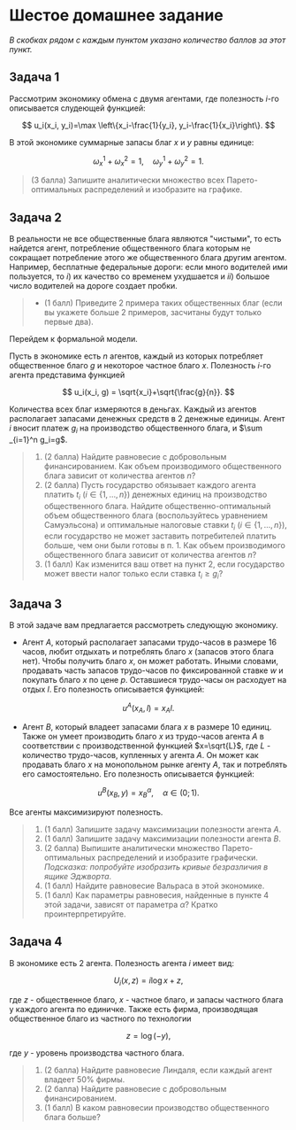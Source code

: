 # Шестое домашнее задание

*В скобках рядом с каждым пунктом указано количество баллов за этот пункт.*

## Задача 1

Рассмотрим экономику обмена с двумя агентами, где полезность $i$-го описывается слудеющей функцией:

$$
u_i(x_i, y_i)=\max \left\{x_i-\frac{1}{y_i}, y_i-\frac{1}{x_i}\right\}.
$$

В этой экономике суммарные запасы благ $x$ и $y$ равны единице:

$$
\omega _x^1+\omega _x^2 = 1, \quad \omega _y^1+\omega _y^2=1.
$$

> (3 балла) Запишите аналитически множество всех Парето-оптимальных распределений и изобразите на графике.

## Задача 2

В реальности не все общественные блага являются "чистыми", то есть найдется агент, потребление общественного блага которым не сокращает потребление этого же общественного блага другим агентом. Например, бесплатные федеральные дороги: если много водителей ими пользуется, то $i)$ их качество со временем ухудшается и $ii)$ большое число водителей на дороге создает пробки.

> * (1 балл) Приведите 2 примера таких общественных благ (если вы укажете больше 2 примеров, засчитаны будут только первые два).

Перейдем к формальной модели.

Пусть в экономике есть $n$ агентов, каждый из которых потребляет общественное благо $g$ и некоторое частное благо $x$. Полезность $i$-го агента представима функцией

$$
u_i(x_i, g) = \sqrt{x_i}+\sqrt{\frac{g}{n}}.
$$

Количества всех благ измеряются в деньгах. Каждый из агентов располагает запасами денежных средств в 2 денежные единицы. Агент $i$ вносит платеж $g_i$ на производство общественного блага, и $\sum _{i=1}^n g_i=g$.

> 1. (2 балла) Найдите равновесие с добровольным финансированием. Как объем производимого общественного блага зависит от количества агентов $n$?
> 2. (2 балла) Пусть государство обязывает каждого агента платить $t_i$ ($i \in \{1, \ldots, n\}$) денежных единиц на производство общественного блага. Найдите общественно-оптимальный объем общественного блага (воспользуйтесь уравнением Самуэльсона) и оптимальные налоговые ставки $t_i$ ($i \in \{1, \ldots, n\}$), если государство не может заставить потребителей платить больше, чем они были готовы в п. 1. Как объем производимого общественного блага зависит от количества агентов $n$?
> 3. (1 балл) Как изменится ваш ответ на пункт 2, если государство может ввести налог только если ставка $t_i\geqslant g_i$?

## Задача 3

В этой задаче вам предлагается рассмотреть следующую экономику.

* Агент $A$, который располагает запасами трудо-часов в размере 16 часов, любит отдыхать и потреблять благо $x$ (запасов этого блага нет). Чтобы получить благо $x$, он может работать. Иными словами, продавать часть запасов трудо-часов по фиксированной ставке $w$ и покупать благо $x$ по цене $p$. Оставшиеся трудо-часы он расходует на отдых $l$. Его полезность описывается функцией:

$$
u^A(x_A, l) = x_Al.
$$

* Агент $B$, который владеет запасами блага $x$ в размере 10 единиц. Также он умеет производить благо $x$ из трудо-часов агента $A$ в соответствии с производственной функцией $x=\sqrt{L}$, где $L$ - количество трудо-часов, купленных у агента $A$. Он может как продавать благо $x$ на монопольном рынке агенту $A$, так и потреблять его самостоятельно. Его полезность описывается функцией:

$$
u^B(x_B, y)=x_B^{\alpha}, \quad \alpha \in (0;1).
$$

Все агенты максимизируют полезность.

> 1. (1 балл) Запишите задачу максимизации полезности агента $A$.
> 2. (1 балл) Запишите задачу максимизации полезности агента $B$.
> 3. (2 балла) Выпишите аналитически множество Парето-оптимальных распределений и изобразите графически. *Подсказка: попробуйте изобразить кривые безразличия в ящике Эджворта*.
> 4. (1 балл) Найдите равновесие Вальраса в этой экономике.
> 5. (1 балл) Как параметры равновесия, найденные в пункте 4 этой задачи, зависят от параметра $\alpha$? Кратко проинтерпретируйте.

## Задача 4

В экономике есть 2 агента. Полезность агента $i$ имеет вид:

$$
U_i(x,z) = i \log x + z,
$$

где $z$ - общественное благо, $x$ - частное благо, и запасы частного блага у каждого агента по единичке. Также есть фирма, производящая общественное благо из частного по технологии 

$$
z = \log(-y),
$$

где $y$ - уровень производства частного блага.

> 1. (2 балла) Найдите равновесие Линдаля, если каждый агент владеет 50% фирмы.
> 2. (2 балла) Найдите равновесие с добровольным финансированием.
> 3. (1 балл) В каком равновесии производство общественного блага больше?